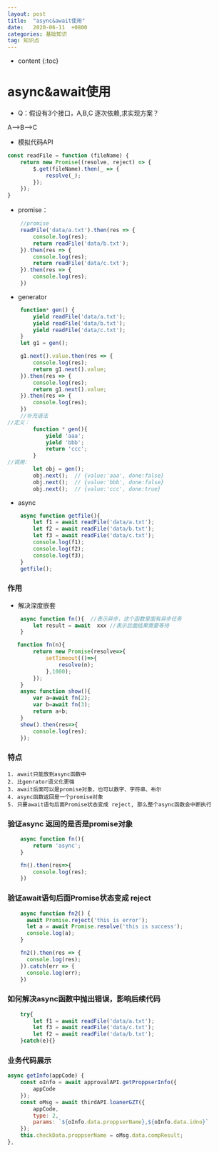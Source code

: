 ```yaml
---
layout: post
title:  "async&await使用"
date:   2020-06-11  +0800
categories: 基础知识
tag: 知识点
---
```


* content
{:toc}

# async&await使用
<!-- author:jingxian.liang@mljr.com -->

- Q：假设有3个接口，A,B,C 逐次依赖,求实现方案？

A-->B-->C


- 模拟代码API

```js
const readFile = function (fileName) {
    return new Promise((resolve, reject) => {
        $.get(fileName).then(_ => {
            resolve(_);
        });
    });
}
```

- promise：
```js
    //promise
    readFile('data/a.txt').then(res => {
        console.log(res);
        return readFile('data/b.txt');
    }).then(res => {
        console.log(res);
        return readFile('data/c.txt');
    }).then(res => {
        console.log(res);
    })
```
- generator
```js
    function* gen() {
        yield readFile('data/a.txt');
        yield readFile('data/b.txt');
        yield readFile('data/c.txt');
    }
    let g1 = gen();

    g1.next().value.then(res => {
        console.log(res);
        return g1.next().value;
    }).then(res => {
        console.log(res);
        return g1.next().value;
    }).then(res => {
        console.log(res);
    })
    //补充语法
//定义：
		function * gen(){
		    yield 'aaa';
		    yield 'bbb';
		    return 'ccc';
		}
//调用:
		let obj = gen();
		obj.next();  // {value:'aaa', done:false}
		obj.next();  // {value:'bbb', done:false}
		obj.next();  // {value:'ccc', done:true}
```
- async
```js
    async function getfile(){
        let f1 = await readFile('data/a.txt');
        let f2 = await readFile('data/b.txt');
        let f3 = await readFile('data/c.txt');
        console.log(f1);
        console.log(f2);
        console.log(f3);
    }
    getfile();
```

###  作用
- 解决深度嵌套
```js 
    async function fn(){  //表示异步，这个函数里面有异步任务
        let result = await  xxx	//表示后面结果需要等待
    }  
``` 
```js
   function fn(n){
        return new Promise(resolve=>{
            setTimeout(()=>{
                resolve(n);
            },1000);
        });
    }
    async function show(){
        var a=await fn(2);
        var b=await fn(3);
        return a+b;
    }
    show().then(res=>{
        console.log(res);
    });
```

###  特点
    1. await只能放到async函数中
	2. 比genrator语义化更强
	3. await后面可以是promise对象，也可以数字、字符串、布尔
	4. async函数返回是一个promise对象
    5. 只要await语句后面Promise状态变成 reject, 那么整个async函数会中断执行
###  验证async 返回的是否是promise对象
```js
    async function fn(){
        return 'async';
    }

    fn().then(res=>{
        console.log(res);
    })
```

###  验证await语句后面Promise状态变成 reject
```js
    async function fn2() {
      await Promise.reject('this is error');
      let a = await Promise.resolve('this is success');
      console.log(a);
    }

    fn2().then(res => {
      console.log(res);
    }).catch(err => {
      console.log(err);
    })
```
###  如何解决async函数中抛出错误，影响后续代码
```js
    try{
		let f1 = await readFile('data/a.txt');
		let f3 = await readFile('data/c.txt');
		let f2 = await readFile('data/b.txt');
	}catch(e){}
```

###  业务代码展示
```js
async getInfo(appCode) {
    const oInfo = await approvalAPI.getProppserInfo({
        appCode
    });
    const oMsg = await thirdAPI.loanerGZT({
        appCode,
        type: 2,
        params: `${oInfo.data.proppserName},${oInfo.data.idno}`
    });
    this.checkData.proppserName = oMsg.data.compResult;
},
```




